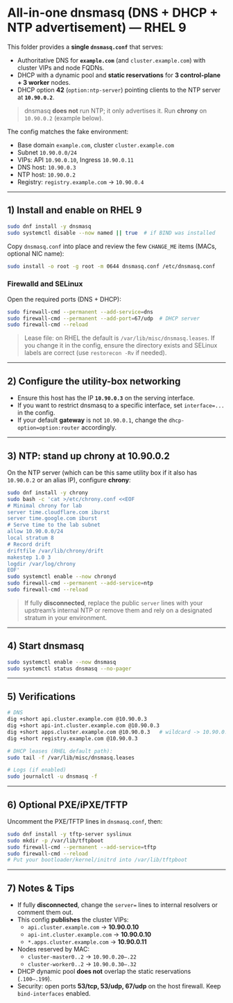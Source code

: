 # All-in-one dnsmasq (DNS + DHCP + NTP advertisement) — RHEL 9

This folder provides a **single `dnsmasq.conf`** that serves:
- Authoritative DNS for **`example.com`** (and `cluster.example.com`) with cluster VIPs and node FQDNs.
- DHCP with a dynamic pool and **static reservations** for **3 control-plane + 3 worker** nodes.
- DHCP option **42** (`option:ntp-server`) pointing clients to the NTP server at **`10.90.0.2`**.

> dnsmasq **does not** run NTP; it only advertises it. Run **chrony** on `10.90.0.2` (example below).

The config matches the fake environment:
- Base domain `example.com`, cluster `cluster.example.com`
- Subnet `10.90.0.0/24`
- VIPs: API `10.90.0.10`, Ingress `10.90.0.11`
- DNS host: `10.90.0.3`
- NTP host: `10.90.0.2`
- Registry: `registry.example.com` → `10.90.0.4`

---

## 1) Install and enable on RHEL 9

```bash
sudo dnf install -y dnsmasq
sudo systemctl disable --now named || true  # if BIND was installed
```

Copy `dnsmasq.conf` into place and review the few `CHANGE_ME` items (MACs, optional NIC name):

```bash
sudo install -o root -g root -m 0644 dnsmasq.conf /etc/dnsmasq.conf
```

### Firewalld and SELinux

Open the required ports (DNS + DHCP):

```bash
sudo firewall-cmd --permanent --add-service=dns
sudo firewall-cmd --permanent --add-port=67/udp  # DHCP server
sudo firewall-cmd --reload
```

> Lease file: on RHEL the default is `/var/lib/misc/dnsmasq.leases`. If you change it in the config, ensure the directory exists and SELinux labels are correct (use `restorecon -Rv` if needed).

---

## 2) Configure the utility-box networking

- Ensure this host has the IP **`10.90.0.3`** on the serving interface.
- If you want to restrict dnsmasq to a specific interface, set `interface=...` in the config.
- If your default **gateway** is not `10.90.0.1`, change the `dhcp-option=option:router` accordingly.

---

## 3) NTP: stand up chrony at 10.90.0.2

On the NTP server (which can be this same utility box if it also has `10.90.0.2` or an alias IP), configure **chrony**:

```bash
sudo dnf install -y chrony
sudo bash -c 'cat >/etc/chrony.conf <<EOF
# Minimal chrony for lab
server time.cloudflare.com iburst
server time.google.com iburst
# Serve time to the lab subnet
allow 10.90.0.0/24
local stratum 8
# Record drift
driftfile /var/lib/chrony/drift
makestep 1.0 3
logdir /var/log/chrony
EOF'
sudo systemctl enable --now chronyd
sudo firewall-cmd --permanent --add-service=ntp
sudo firewall-cmd --reload
```

> If fully **disconnected**, replace the public `server` lines with your upstream’s internal NTP or remove them and rely on a designated stratum in your environment.

---

## 4) Start dnsmasq

```bash
sudo systemctl enable --now dnsmasq
sudo systemctl status dnsmasq --no-pager
```

---

## 5) Verifications

```bash
# DNS
dig +short api.cluster.example.com @10.90.0.3
dig +short api-int.cluster.example.com @10.90.0.3
dig +short apps.cluster.example.com @10.90.0.3   # wildcard -> 10.90.0.11
dig +short registry.example.com @10.90.0.3

# DHCP leases (RHEL default path):
sudo tail -f /var/lib/misc/dnsmasq.leases

# Logs (if enabled)
sudo journalctl -u dnsmasq -f
```

---

## 6) Optional PXE/iPXE/TFTP

Uncomment the PXE/TFTP lines in `dnsmasq.conf`, then:

```bash
sudo dnf install -y tftp-server syslinux
sudo mkdir -p /var/lib/tftpboot
sudo firewall-cmd --permanent --add-service=tftp
sudo firewall-cmd --reload
# Put your bootloader/kernel/initrd into /var/lib/tftpboot
```

---

## 7) Notes & Tips

- If fully **disconnected**, change the `server=` lines to internal resolvers or comment them out.
- This config **publishes** the cluster VIPs:
  - `api.cluster.example.com` → **10.90.0.10**
  - `api-int.cluster.example.com` → **10.90.0.10**
  - `*.apps.cluster.example.com` → **10.90.0.11**
- Nodes reserved by MAC:
  - `cluster-master0..2` → `10.90.0.20–.22`
  - `cluster-worker0..2` → `10.90.0.30–.32`
- DHCP dynamic pool **does not** overlap the static reservations (`.100–.199`).
- Security: open ports **53/tcp, 53/udp, 67/udp** on the host firewall. Keep `bind-interfaces` enabled.
